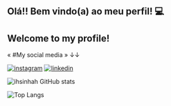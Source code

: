 ## Olá!! Bem vindo(a) ao meu perfil! 💻

## Welcome to my profile! 

« #My social media »
        ↓↓

[![instagram](https://img.shields.io/badge/Instagram-E4405F?style=for-the-badge&logo=instagram&logoColor=white)](https://www.instagram.com/ihsinhah/)
[![linkedin](https://img.shields.io/badge/LinkedIn-0077B5?style=for-the-badge&logo=linkedin&logoColor=white)](https://www.linkedin.com/in/thais-souza-silva-77369328a/)

![ihsinhah GitHub stats](https://github-readme-stats.vercel.app/api?username=ihsinhah&show_icons=true&theme=radical)

![Top Langs](https://github-readme-stats.vercel.app/api/top-langs/?username=ihsinhah&hide_progress=true)
